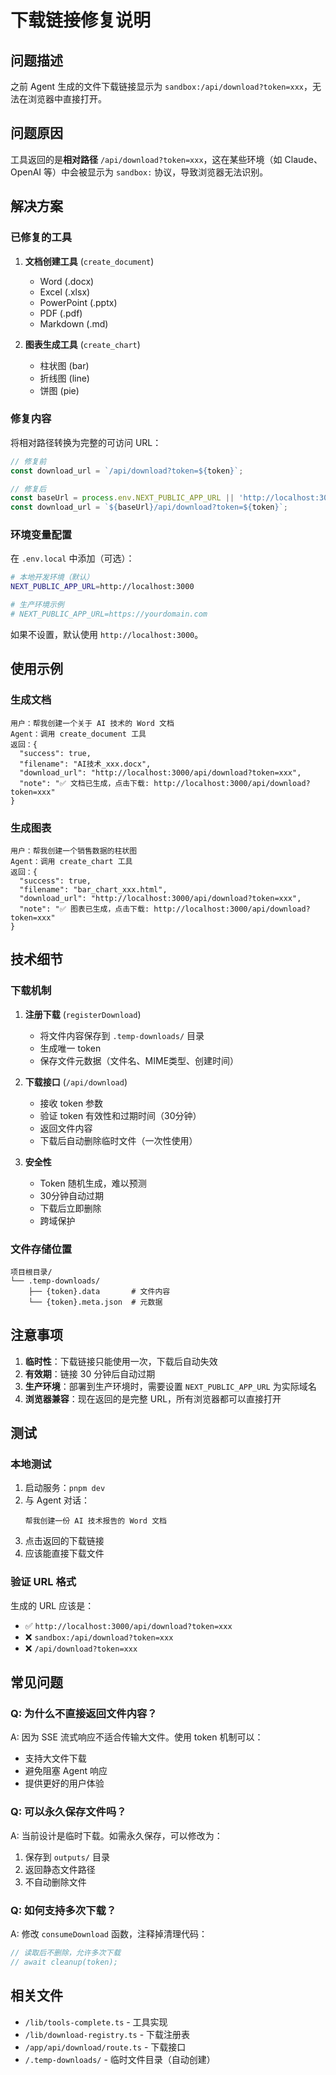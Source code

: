 # 下载链接修复说明

## 问题描述

之前 Agent 生成的文件下载链接显示为 `sandbox:/api/download?token=xxx`，无法在浏览器中直接打开。

## 问题原因

工具返回的是**相对路径** `/api/download?token=xxx`，这在某些环境（如 Claude、OpenAI 等）中会被显示为 `sandbox:` 协议，导致浏览器无法识别。

## 解决方案

### 已修复的工具

1. **文档创建工具** (`create_document`)
   - Word (.docx)
   - Excel (.xlsx)
   - PowerPoint (.pptx)
   - PDF (.pdf)
   - Markdown (.md)

2. **图表生成工具** (`create_chart`)
   - 柱状图 (bar)
   - 折线图 (line)
   - 饼图 (pie)

### 修复内容

将相对路径转换为完整的可访问 URL：

```typescript
// 修复前
const download_url = `/api/download?token=${token}`;

// 修复后
const baseUrl = process.env.NEXT_PUBLIC_APP_URL || 'http://localhost:3000';
const download_url = `${baseUrl}/api/download?token=${token}`;
```

### 环境变量配置

在 `.env.local` 中添加（可选）：

```bash
# 本地开发环境（默认）
NEXT_PUBLIC_APP_URL=http://localhost:3000

# 生产环境示例
# NEXT_PUBLIC_APP_URL=https://yourdomain.com
```

如果不设置，默认使用 `http://localhost:3000`。

## 使用示例

### 生成文档

```
用户：帮我创建一个关于 AI 技术的 Word 文档
Agent：调用 create_document 工具
返回：{
  "success": true,
  "filename": "AI技术_xxx.docx",
  "download_url": "http://localhost:3000/api/download?token=xxx",
  "note": "✅ 文档已生成，点击下载: http://localhost:3000/api/download?token=xxx"
}
```

### 生成图表

```
用户：帮我创建一个销售数据的柱状图
Agent：调用 create_chart 工具
返回：{
  "success": true,
  "filename": "bar_chart_xxx.html",
  "download_url": "http://localhost:3000/api/download?token=xxx",
  "note": "✅ 图表已生成，点击下载: http://localhost:3000/api/download?token=xxx"
}
```

## 技术细节

### 下载机制

1. **注册下载** (`registerDownload`)
   - 将文件内容保存到 `.temp-downloads/` 目录
   - 生成唯一 token
   - 保存文件元数据（文件名、MIME类型、创建时间）

2. **下载接口** (`/api/download`)
   - 接收 token 参数
   - 验证 token 有效性和过期时间（30分钟）
   - 返回文件内容
   - 下载后自动删除临时文件（一次性使用）

3. **安全性**
   - Token 随机生成，难以预测
   - 30分钟自动过期
   - 下载后立即删除
   - 跨域保护

### 文件存储位置

```
项目根目录/
└── .temp-downloads/
    ├── {token}.data       # 文件内容
    └── {token}.meta.json  # 元数据
```

## 注意事项

1. **临时性**：下载链接只能使用一次，下载后自动失效
2. **有效期**：链接 30 分钟后自动过期
3. **生产环境**：部署到生产环境时，需要设置 `NEXT_PUBLIC_APP_URL` 为实际域名
4. **浏览器兼容**：现在返回的是完整 URL，所有浏览器都可以直接打开

## 测试

### 本地测试

1. 启动服务：`pnpm dev`
2. 与 Agent 对话：
   ```
   帮我创建一份 AI 技术报告的 Word 文档
   ```
3. 点击返回的下载链接
4. 应该能直接下载文件

### 验证 URL 格式

生成的 URL 应该是：
- ✅ `http://localhost:3000/api/download?token=xxx`
- ❌ `sandbox:/api/download?token=xxx`
- ❌ `/api/download?token=xxx`

## 常见问题

### Q: 为什么不直接返回文件内容？
A: 因为 SSE 流式响应不适合传输大文件。使用 token 机制可以：
- 支持大文件下载
- 避免阻塞 Agent 响应
- 提供更好的用户体验

### Q: 可以永久保存文件吗？
A: 当前设计是临时下载。如需永久保存，可以修改为：
1. 保存到 `outputs/` 目录
2. 返回静态文件路径
3. 不自动删除文件

### Q: 如何支持多次下载？
A: 修改 `consumeDownload` 函数，注释掉清理代码：
```typescript
// 读取后不删除，允许多次下载
// await cleanup(token);
```

## 相关文件

- `/lib/tools-complete.ts` - 工具实现
- `/lib/download-registry.ts` - 下载注册表
- `/app/api/download/route.ts` - 下载接口
- `/.temp-downloads/` - 临时文件目录（自动创建）


